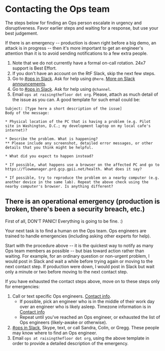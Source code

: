# Contacting the Ops team

The steps below for finding an Ops person escalate in urgency and disruptiveness. Favor earlier steps and waiting for a response, but use your best judgement.

If there is an emergency -- production is down right before a big demo, an attack is in progress -- then it's more important to get an engineer's attention than it is to avoid sending notifications to a few extra people.

1. Note that we do not currently have a formal on-call rotation. 24x7 support is Best Effort.
1. If you don't have an account on the RtF Slack, skip the next few steps.
1. Go to [#ops in Slack](https://raisingthefloor.slack.com/messages/ops/). Ask for help using `@here`. [More on Slack announcements](https://get.slack.help/hc/en-us/articles/202009646-Make-an-announcement).
1. Go to [#ops in Slack](https://raisingthefloor.slack.com/messages/ops/). Ask for help using `@channel`.
1. Email `ops at raisingthefloor dot org`. Please, attach as much detail of the issue as you can. A good template for such email could be:

```
Subject: [Type here a short description of the issue]
Body of the message:

* Physical location of the PC that is having a problem (e.g. Pilot site in Washington, D.C.; my development laptop on my local cafe's internet)?

* Describe the problem. What is happening?
** Please include any screenshot, detailed error messages, or other details that you think might be helpful.

* What did you expect to happen instead?

* If possible, what happens use a browser on the affected PC and go to https://flowmanager.prd.gcp.gpii.net/health. What does it say?

* If possible, try to reproduce the problem on a nearby computer (e.g. another device in the same lab). Repeat the above check using the nearby computer's browser. Is anything different?
```

## There is an operational emergency (production is broken, there's been a security breach, etc.)

First of all, DON'T PANIC! Everything is going to be fine. :)

Your next task is to find a human on the Ops team. Ops engineers are trained to handle emergencies (including asking other experts for help).

Start with the procedure above -- it is the quickest way to notify as many Ops team members as possible -- but bias toward action rather than waiting. For example, for an ordinary question or non-urgent problem, I would post in Slack and wait a while before trying again or moving to the next contact step. If production were down, I would post in Slack but wait only a minute or two before moving to the next contact step.

If you have exhausted the contact steps above, move on to these steps only for emergencies:

1. Call or text specific Ops engineers. [Contact info](https://docs.google.com/document/d/1EDYhWYipUluzG6K8S-W4clsAGInm2RdjkpKq9Lw_dhE/edit).
   * If possible, pick an engineer who is in the middle of their work day over an engineer who is likely asleep. Timezone information is in [Contact info](https://docs.google.com/document/d/1EDYhWYipUluzG6K8S-W4clsAGInm2RdjkpKq9Lw_dhE/edit)
   * Repeat until you've reached an Ops engineer, or exhausted the list of Ops engineers (likely-awake or otherwise).
1. [#ops in Slack](https://raisingthefloor.slack.com/messages/ops/), Skype, text, or call Sandra, Colin, or Gregg. These people may know where to find an Ops engineer.
1. Email `ops at raisingthefloor dot org`, using the above template in order to provide a detailed description of the emergency.
